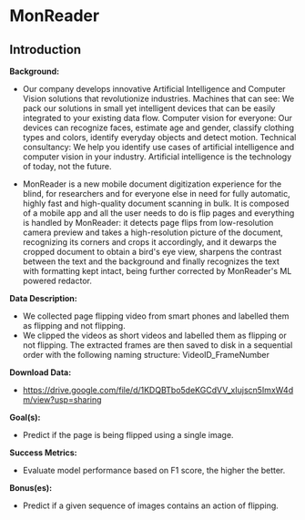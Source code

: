 # MonReader
## Introduction
**Background:**
- Our company develops innovative Artificial Intelligence and Computer Vision solutions that revolutionize industries. Machines that can see: We pack our solutions in small yet intelligent devices that can be easily integrated to your existing data flow. Computer vision for everyone: Our devices can recognize faces, estimate age and gender, classify clothing types and colors, identify everyday objects and detect motion. Technical consultancy: We help you identify use cases of artificial intelligence and computer vision in your industry. Artificial intelligence is the technology of today, not the future.

- MonReader is a new mobile document digitization experience for the blind, for researchers and for everyone else in need for fully automatic, highly fast and high-quality document scanning in bulk. It is composed of a mobile app and all the user needs to do is flip pages and everything is handled by MonReader: it detects page flips from low-resolution camera preview and takes a high-resolution picture of the document, recognizing its corners and crops it accordingly, and it dewarps the cropped document to obtain a bird's eye view, sharpens the contrast between the text and the background and finally recognizes the text with formatting kept intact, being further corrected by MonReader's ML powered redactor.

**Data Description:**
- We collected page flipping video from smart phones and labelled them as flipping and not flipping.
- We clipped the videos as short videos and labelled them as flipping or not flipping. The extracted frames are then saved to disk in a sequential order with the following naming structure: VideoID_FrameNumber

**Download Data:**
- https://drive.google.com/file/d/1KDQBTbo5deKGCdVV_xIujscn5ImxW4dm/view?usp=sharing

**Goal(s):**
- Predict if the page is being flipped using a single image.

**Success Metrics:**
- Evaluate model performance based on F1 score, the higher the better.

**Bonus(es):**
- Predict if a given sequence of images contains an action of flipping.